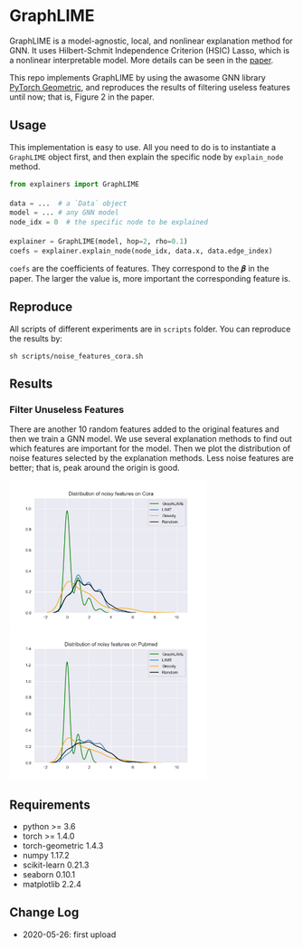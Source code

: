 # GraphLIME

GraphLIME is a model-agnostic, local, and nonlinear explanation method for GNN. It uses Hilbert-Schmit Independence Criterion (HSIC) Lasso, which is a nonlinear interpretable model. More details can be seen in the [paper](https://arxiv.org/pdf/2001.06216.pdf).

This repo implements GraphLIME by using the awasome GNN library [PyTorch Geometric](https://github.com/rusty1s/pytorch_geometric), and reproduces the results of filtering useless features until now; that is, Figure 2 in the paper.

## Usage

This implementation is easy to use. All you need to do is to instantiate a `GraphLIME` object first, and then explain the specific node by `explain_node` method.

```python
from explainers import GraphLIME

data = ...  # a `Data` object
model = ... # any GNN model
node_idx = 0  # the specific node to be explained

explainer = GraphLIME(model, hop=2, rho=0.1)
coefs = explainer.explain_node(node_idx, data.x, data.edge_index)
```

`coefs` are the coefficients of features. They correspond to the 𝜷 in the paper. The larger the value is, more important the corresponding feature is.

## Reproduce

All scripts of different experiments are in `scripts` folder. You can reproduce the results by:

```
sh scripts/noise_features_cora.sh
```

## Results

### Filter Unuseless Features

There are another 10 random features added to the original features and then we train a GNN model. We use several explanation methods to find out which features are important for the model. Then we plot the distribution of noise features selected by the explanation methods. Less noise features are better; that is, peak around the origin is good.

<p float="middle">
  <img src="./images/cora.png" width="350" />
  <img src="./images/pubmed.png" width="350" />
</p>

## Requirements

* python >= 3.6
* torch >= 1.4.0
* torch-geometric 1.4.3
* numpy 1.17.2
* scikit-learn 0.21.3
* seaborn 0.10.1
* matplotlib 2.2.4

## Change Log

* 2020-05-26: first upload
